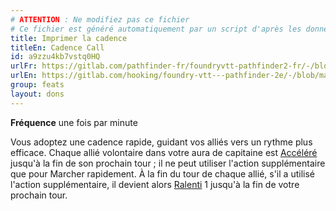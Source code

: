 ```yaml
---
# ATTENTION : Ne modifiez pas ce fichier
# Ce fichier est généré automatiquement par un script d'après les données du module Foundry VTT officiel et de sa traduction
title: Imprimer la cadence
titleEn: Cadence Call
id: a9zzu4kb7vstq0HQ
urlFr: https://gitlab.com/pathfinder-fr/foundryvtt-pathfinder2-fr/-/blob/master/data/feats/a9zzu4kb7vstq0HQ.htm
urlEn: https://gitlab.com/hooking/foundry-vtt---pathfinder-2e/-/blob/master/packs/data/feats.db/cadence-call.json
group: feats
layout: dons
---
```

**Fréquence** une fois par minute

Vous adoptez une cadence rapide, guidant vos alliés vers un rythme plus efficace. Chaque allié volontaire dans votre aura de capitaine est [Accéléré](../etats/accéléré.md) jusqu'à la fin de son prochain tour ; il ne peut utiliser l'action supplémentaire que pour Marcher rapidement. À la fin du tour de chaque allié, s'il a utilisé l'action supplémentaire, il devient alors [Ralenti](../etats/ralenti.md) 1 jusqu'à la fin de votre prochain tour.


